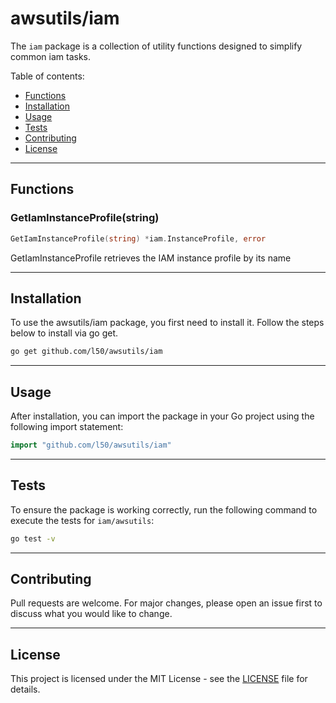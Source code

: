 # awsutils/iam

The `iam` package is a collection of utility functions
designed to simplify common iam tasks.

Table of contents:

- [Functions](#functions)
- [Installation](#installation)
- [Usage](#usage)
- [Tests](#tests)
- [Contributing](#contributing)
- [License](#license)

---

## Functions

### GetIamInstanceProfile(string)

```go
GetIamInstanceProfile(string) *iam.InstanceProfile, error
```

GetIamInstanceProfile retrieves the IAM instance profile by its name

---

## Installation

To use the awsutils/iam package, you first need to install it.
Follow the steps below to install via go get.

```bash
go get github.com/l50/awsutils/iam
```

---

## Usage

After installation, you can import the package in your Go project
using the following import statement:

```go
import "github.com/l50/awsutils/iam"
```

---

## Tests

To ensure the package is working correctly, run the following
command to execute the tests for `iam/awsutils`:

```bash
go test -v
```

---

## Contributing

Pull requests are welcome. For major changes,
please open an issue first to discuss what
you would like to change.

---

## License

This project is licensed under the MIT
License - see the [LICENSE](../LICENSE)
file for details.
